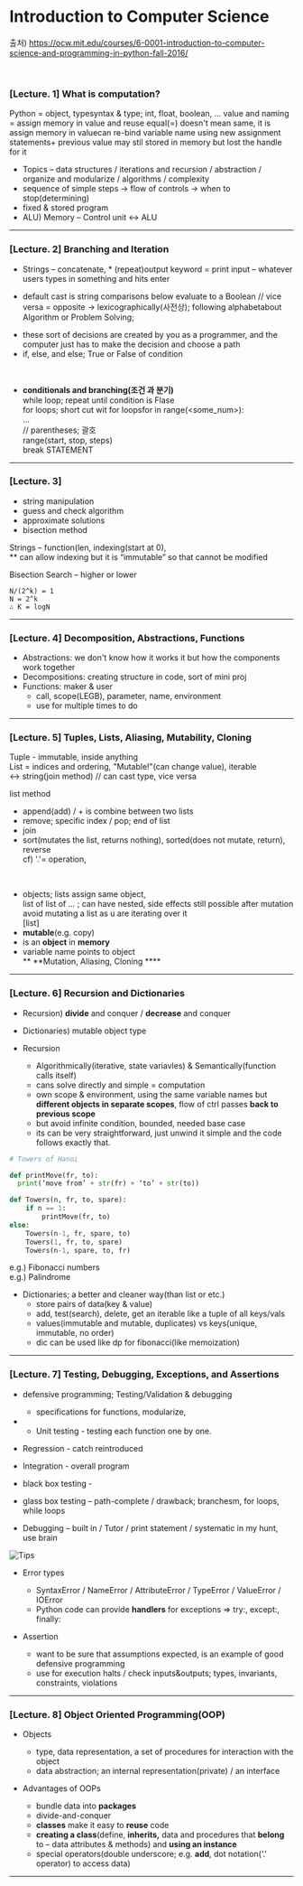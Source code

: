 # Introduction to Computer Science  
출처) https://ocw.mit.edu/courses/6-0001-introduction-to-computer-science-and-programming-in-python-fall-2016/  

<br/>

### [Lecture. 1] What is computation?

Python = object, typesyntax & type; int, float, boolean, ... value and naming = assign memory in value and reuse equal(=) doesn't mean same, 
it is assign memory in valuecan re-bind variable name using new assignment statements+ previous value may stil stored in memory but lost the handle for it
 * Topics – data structures / iterations and recursion / abstraction / organize and modularize / algorithms / complexity
 * sequence of simple steps -> flow of controls -> when to stop(determining)
 * fixed & stored program
 * ALU) Memory – Control unit <-> ALU

---

### [Lecture. 2] Branching and Iteration

* Strings – concatenate, * (repeat)output keyword = print
input – whatever users types in something and hits enter
- default cast is string comparisons below evaluate to a Boolean
  // vice versa = opposite → lexicographically(사전상); following alphabetabout Algorithm or Problem Solving;
* these sort of decisions are created by you as a programmer, and the computer just has to make the decision and choose a path
* if, else, and else; True or False of condition  
<br/>

* **conditionals and branching(조건 과 분기)**  
while loop; repeat until condition is Flase   
for loops; short cut wit for loopsfor <variable> in range(<some_num>):   
  <expression> ...   
  // parentheses; 괄호   
  range(start, stop, steps)   
  break STATEMENT    

---

### [Lecture. 3]
- string manipulation  
- guess and check algorithm  
- approximate solutions  
- bisection method  

Strings – function(len, indexing(start at 0),  
** can allow indexing but it is “immutable” so that cannot be modified  
    
Bisection Search – higher or lower  
```
N/(2^k) = 1  
N = 2^k  
∴ K = logN  
```

---

### [Lecture. 4] Decomposition, Abstractions, Functions

* Abstractions: we don't know how it works it but how the components work together
* Decompositions: creating structure in code, sort of mini proj
* Functions: maker & user
  - call, scope(LEGB), parameter, name, environment
  - use for multiple times to do

---

### [Lecture. 5] Tuples, Lists, Aliasing, Mutability, Cloning  

Tuple - immutable, inside anything  
List = indices and ordering, "Mutable!"(can change value), iterable  
<-> string(join method) // can cast type, vice versa  

list method  
- append(add) / + is combine between two lists  
- remove; specific index / pop; end of list  
- join  
- sort(mutates the list, returns nothing), sorted(does not mutate, return), reverse  
cf) '.'= operation,  
<br/>

- objects; lists assign same object,  
list of list of ... ; can have nested, side effects still possible after mutation  
avoid mutating a list as u are iterating over it  
[list]  
- **mutable**(e.g. copy)  
- is an **object** in **memory**  
- variable name points to object  
** **Mutation, Aliasing, Cloning ****


---

### [Lecture. 6] Recursion and Dictionaries  

- Recursion) **divide** and conquer / **decrease** and conquer  
- Dictionaries) mutable object type  

- Recursion  
  - Algorithmically(iterative, state variavles) & Semantically(function calls itself)
  - cans solve directly and simple = computation
  - own scope & environment, using the same variable names but **different objects in separate scopes**, flow of ctrl passes **back to previous scope**
  - but avoid infinite condition, bounded, needed base case
  - its can be very straightforward, just unwind it simple and the code follows exactly that.  

```python
# Towers of Hanoi

def printMove(fr, to):
  print(‘move from’ + str(fr) + ‘to’ + str(to))

def Towers(n, fr, to, spare):
    if n == 1:
        printMove(fr, to)
else:
    Towers(n-1, fr, spare, to)
    Towers(1, fr, to, spare)
    Towers(n-1, spare, to, fr)
```

e.g.) Fibonacci numbers  
e.g.) Palindrome  

- Dictionaries; a better and cleaner way(than list or etc.)
  - store pairs of data(key & value)
  - add, test(search), delete, get an iterable like a tuple of all keys/vals
  - values(immutable and mutable, duplicates) vs keys(unique, immutable, no order)
  - dic can be used like dp for fibonacci(like memoization)  

---

### [Lecture. 7] Testing, Debugging, Exceptions, and Assertions

- defensive programming; Testing/Validation & debugging  
  - specifications for functions, modularize,  

- * Unit testing - testing each function one by one.  
- Regression - catch reintroduced  
- Integration - overall program  

- black box testing -  
- glass box testing – path-complete / drawback; branchesm, for loops, while loops
- Debugging – built in / Tutor / print statement / systematic in my hunt, use brain

![Tips](https://user-images.githubusercontent.com/94775103/223929475-395f0646-a61c-4092-b68d-d594b9208fb9.png)

- Error types
  - SyntaxError / NameError / AttributeError / TypeError / ValueError / IOError
  - Python code can provide **handlers** for exceptions => try:, except:, finally:

- Assertion
  - want to be sure that assumptions expected, is an example of good defensive programming
  - use for execution halts / check inputs&outputs; types, invariants, constraints, violations

---

### [Lecture. 8] Object Oriented Programming(OOP)

- Objects
  - type, data representation, a set of procedures for interaction with the object
  - data abstraction; an internal representation(private) / an interface

- Advantages of OOPs
  - bundle data into **packages**
  - divide-and-conquer
  - **classes** make it easy to **reuse** code
  - **creating a class**(define, **inherits,** data and procedures that **belong** to – data attributes & methods) and **using an instance**
  - special operators(double underscore; e.g. __add__, dot notation(‘.’ operator) to access data)

---


